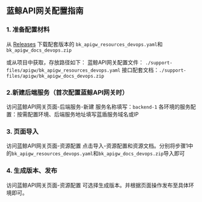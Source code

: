 ## 蓝鲸API网关配置指南

### 1. 准备配置材料
从 [Releases](https://github.com/TencentBlueKing/bk-ci/releases) 下载配套版本的 `bk_apigw_resources_devops.yaml`和`bk_apigw_docs_devops.zip`

或从项目中获取，存放路径如下：
蓝鲸API网关配置文件： `./support-files/apigw/bk_apigw_resources_devops.yaml`
接口配套文档：`./support-files/apigw/bk_apigw_docs_devops.zip`

### 2.新建后端服务（首次配置蓝鲸API网关时）
访问蓝鲸API网关页面-后端服务-新建
服务名称填写：`backend-1`
各环境的服务配置：按需配置环境、后端服务地址填写蓝盾服务域名或IP

### 3. 页面导入
访问蓝鲸API网关页面-资源配置
点击导入-资源配置和资源文档。分别将步骤1中的`bk_apigw_resources_devops.yaml`和`bk_apigw_docs_devops.zip`导入即可

### 4. 生成版本、发布
访问蓝鲸API网关页面-资源配置 可选择生成版本。并根据页面操作发布至具体环境即可。
